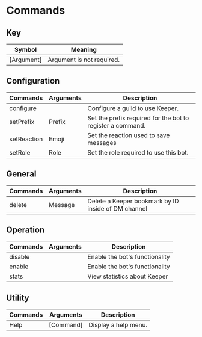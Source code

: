 # Commands

## Key 
| Symbol      | Meaning                        |
| ----------- | ------------------------------ |
| [Argument]  | Argument is not required.      |

## Configuration
| Commands    | Arguments | Description                                                |
| ----------- | --------- | ---------------------------------------------------------- |
| configure   |           | Configure a guild to use Keeper.                           |
| setPrefix   | Prefix    | Set the prefix required for the bot to register a command. |
| setReaction | Emoji     | Set the reaction used to save messages                     |
| setRole     | Role      | Set the role required to use this bot.                     |

## General
| Commands | Arguments | Description                                         |
| -------- | --------- | --------------------------------------------------- |
| delete   | Message   | Delete a Keeper bookmark by ID inside of DM channel |

## Operation
| Commands | Arguments | Description                    |
| -------- | --------- | ------------------------------ |
| disable  |           | Enable the bot's functionality |
| enable   |           | Enable the bot's functionality |
| stats    |           | View statistics about Keeper   |

## Utility
| Commands | Arguments | Description          |
| -------- | --------- | -------------------- |
| Help     | [Command] | Display a help menu. |

